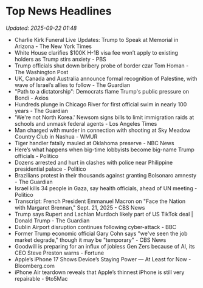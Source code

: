 # Top News Headlines

_Updated: 2025-09-22 01:48_

- Charlie Kirk Funeral Live Updates: Trump to Speak at Memorial in Arizona - The New York Times
- White House clarifies $100K H-1B visa fee won’t apply to existing holders as Trump stirs anxiety - PBS
- Trump officials shut down bribery probe of border czar Tom Homan - The Washington Post
- UK, Canada and Australia announce formal recognition of Palestine, with wave of Israel’s allies to follow - The Guardian
- "Path to a dictatorship": Democrats flame Trump's public pressure on Bondi - Axios
- Hundreds plunge in Chicago River for first official swim in nearly 100 years - The Guardian
- 'We're not North Korea.' Newsom signs bills to limit immigration raids at schools and unmask federal agents - Los Angeles Times
- Man charged with murder in connection with shooting at Sky Meadow Country Club in Nashua - WMUR
- Tiger handler fatally mauled at Oklahoma preserve - NBC News
- Here’s what happens when big-time lobbyists become big-name Trump officials - Politico
- Dozens arrested and hurt in clashes with police near Philippine presidential palace - Politico
- Brazilians protest in their thousands against granting Bolsonaro amnesty - The Guardian
- Israel kills 34 people in Gaza, say health officials, ahead of UN meeting - Politico
- Transcript: French President Emmanuel Macron on "Face the Nation with Margaret Brennan," Sept. 21, 2025 - CBS News
- Trump says Rupert and Lachlan Murdoch likely part of US TikTok deal | Donald Trump - The Guardian
- Dublin Airport disruption continues following cyber-attack - BBC
- Former Trump economic official Gary Cohn says "we've seen the job market degrade," though it may be "temporary" - CBS News
- Goodwill is preparing for an influx of jobless Gen Zers because of AI, its CEO Steve Preston warns - Fortune
- Apple’s iPhone 17 Shows Device’s Staying Power — At Least for Now - Bloomberg.com
- iPhone Air teardown reveals that Apple’s thinnest iPhone is still very repairable - 9to5Mac